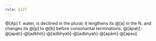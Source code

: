 ```yaml
---
rule: §127
---
```


@[Ap] f. water, is declined in the plural; it lengthens its @[a] in the N. and changes its @[p] to @[b] before consonantal terminations. @[āpaḥ]-@[apaḥ]-@[adbhiḥ]-@[adbhyaḥ]-@[adbhyaḥ]-@[apām]-@[apsu].